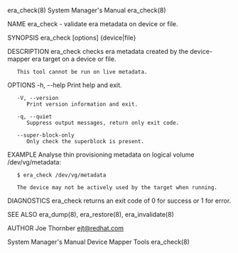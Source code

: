 era_check(8)							    System Manager's Manual							  era_check(8)

NAME
       era_check - validate era metadata on device or file.

SYNOPSIS
       era_check [options] {device|file}

DESCRIPTION
       era_check checks era metadata created by the device-mapper era target on a device or file.

       This tool cannot be run on live metadata.

OPTIONS
       -h, --help
	      Print help and exit.

       -V, --version
	      Print version information and exit.

       -q, --quiet
	      Suppress output messages, return only exit code.

       --super-block-only
	      Only check the superblock is present.

EXAMPLE
       Analyse thin provisioning metadata on logical volume /dev/vg/metadata:

	   $ era_check /dev/vg/metadata

       The device may not be actively used by the target when running.

DIAGNOSTICS
       era_check returns an exit code of 0 for success or 1 for error.

SEE ALSO
       era_dump(8), era_restore(8), era_invalidate(8)

AUTHOR
       Joe Thornber <ejt@redhat.com>

System Manager's Manual						      Device Mapper Tools							  era_check(8)

